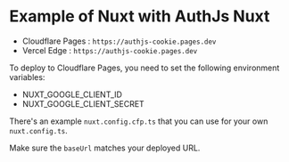 # Example of Nuxt with AuthJs Nuxt

- Cloudflare Pages : `https://authjs-cookie.pages.dev`
- Vercel Edge : `https://authjs-cookie.pages.dev`

To deploy to Cloudflare Pages, you need to set the following environment variables:

- NUXT_GOOGLE_CLIENT_ID
- NUXT_GOOGLE_CLIENT_SECRET

There's an example `nuxt.config.cfp.ts` that you can use for your own `nuxt.config.ts`.

Make sure the `baseUrl` matches your deployed URL.
